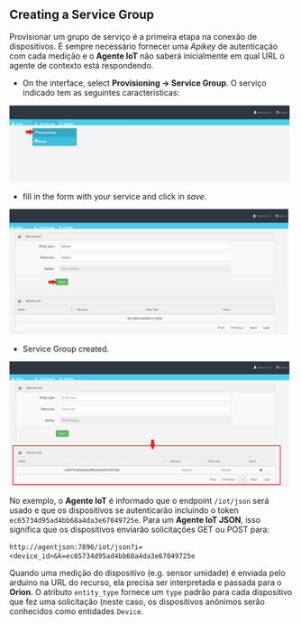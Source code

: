 ## Creating a Service Group

Provisionar um grupo de serviço é a primeira etapa na conexão de dispositivos. É sempre necessário fornecer uma *Apikey* de autenticação com cada medição e o **Agente IoT** não saberá inicialmente em qual URL o agente de contexto está respondendo.


- On the interface, select **Provisioning -> Service Group**. O serviço indicado tem as seguintes características:

![](img/4.png)

- fill in the form with your service and click in *save*.

![](img/5.png)

- Service Group created.

![](img/6.png)



No exemplo, o **Agente IoT** é informado que o endpoint `/iot/json` será usado e que os dispositivos se autenticarão incluindo o token `ec65734d95ad4bb68a4da3e67049725e`. Para um **Agente IoT JSON**, isso significa que os dispositivos enviarão solicitações GET ou POST para:

```
http://agentjson:7896/iot/json?i=<device_id>&k=ec65734d95ad4bb68a4da3e67049725e
```

Quando uma medição do dispositivo (e.g. sensor umidade) é enviada pelo arduino na URL do recurso, ela precisa ser interpretada e passada para o **Orion**. O atributo `entity_type` fornece um `type` padrão para cada dispositivo que fez uma solicitação (neste caso, os dispositivos anônimos serão conhecidos como entidades `Device`.
